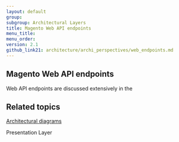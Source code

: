 ```yaml
---
layout: default
group: 
subgroup: Architectural Layers
title: Magento Web API endpoints
menu_title: 
menu_order: 
version: 2.1
github_link21: architecture/archi_perspectives/web_endpoints.md
---
```





<h2>Magento Web API endpoints</h2>

 

Web API endpoints are discussed extensively in the 
<h2 id="related">Related topics</h2>
<a href="{{ site.gdeurl21 }}architecture/archi_perspectives/arch_diagrams.html">Architectural diagrams</a>

Presentation Layer









 

